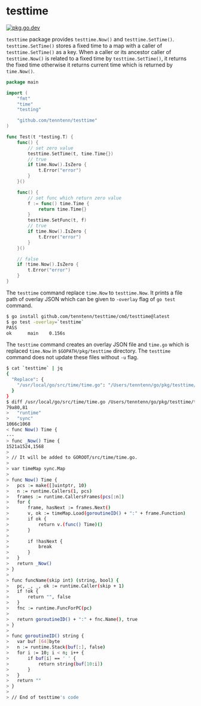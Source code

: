 # testtime

[![pkg.go.dev][gopkg-badge]][gopkg]

`testtime` package provides `testtime.Now()` and `testtime.SetTime()`.
`testtime.SetTime()` stores a fixed time to a map with a caller of `testtime.SetTime()` as a key.
When a caller or its ancestor caller of `testtime.Now()` is related to a fixed time by `testtime.SetTime()`, it returns the fixed time otherwise it returns current time which is returned by `time.Now()`.

```go
package main

import (
	"fmt"
	"time"
	"testing"

	"github.com/tenntenn/testtime"
)

func Test(t *testing.T) {
	func() {
		// set zero value
		testtime.SetTime(t, time.Time{})
		// true
		if time.Now().IsZero {
			t.Error("error")
		}
	}()

	func() {
		// set func which return zero value
		f := func() time.Time {
			return time.Time{}
		}
		testtime.SetFunc(t, f)
		// true
		if time.Now().IsZero {
			t.Error("error")
		}
	}()

	// false
	if !time.Now().IsZero {
		t.Error("error")
	}
}
```

The `testtime` command replace `time.Now` to `testtime.Now`.
It prints a file path of overlay JSON which can be given to `-overlay` flag of `go test` command.

```sh
$ go install github.com/tenntenn/testtime/cmd/testtime@latest
$ go test -overlay=`testtime`
PASS
ok  	main	0.156s
```

The `testtime` command creates an overlay JSON file and `time.go` which is replaced `time.Now` in `$GOPATH/pkg/testtime` directory. The `testtime` command does not update these files without `-u` flag.

```sh
$ cat `testtime` | jq
{
  "Replace": {
    "/usr/local/go/src/time/time.go": "/Users/tenntenn/go/pkg/testtime/time_go1.16.go"
  }
}
$ diff /usr/local/go/src/time/time.go /Users/tenntenn/go/pkg/testtime/time_go1.16.go
79a80,81
> 	"runtime"
> 	"sync"
1066c1068
< func Now() Time {
---
> func _Now() Time {
1521a1524,1568
>
> // It will be added to GOROOT/src/time/time.go.
>
> var timeMap sync.Map
>
> func Now() Time {
> 	pcs := make([]uintptr, 10)
> 	n := runtime.Callers(1, pcs)
> 	frames := runtime.CallersFrames(pcs[:n])
> 	for {
> 		frame, hasNext := frames.Next()
> 		v, ok := timeMap.Load(goroutineID() + ":" + frame.Function)
> 		if ok {
> 			return v.(func() Time)()
> 		}
>
> 		if !hasNext {
> 			break
> 		}
> 	}
> 	return _Now()
> }
>
> func funcName(skip int) (string, bool) {
> 	pc, _, _, ok := runtime.Caller(skip + 1)
> 	if !ok {
> 		return "", false
> 	}
> 	fnc := runtime.FuncForPC(pc)
>
> 	return goroutineID() + ":" + fnc.Name(), true
> }
>
> func goroutineID() string {
> 	var buf [64]byte
> 	n := runtime.Stack(buf[:], false)
> 	for i := 10; i < n; i++ {
> 		if buf[i] == ' ' {
> 			return string(buf[10:i])
> 		}
> 	}
> 	return ""
> }
>
> // End of testtime's code
```

<!-- links -->
[gopkg]: https://pkg.go.dev/github.com/tenntenn/testtime
[gopkg-badge]: https://pkg.go.dev/badge/github.com/tenntenn/testtime?status.svg
